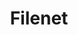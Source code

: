 ---
title: "Filenet"
description: Guide de déploiement pour IBM Filenet et IBM Content Navigator
draft: false
type: docs
keywords: [ "standalone", "hmi", "configuration", "filenet" ]
---